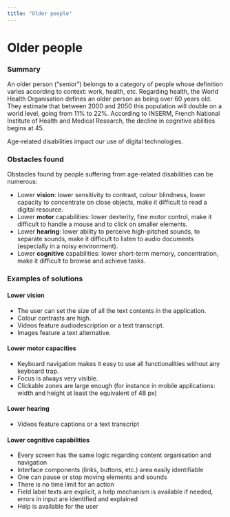 ```yaml
---
title: "Older people"
---
```


# Older people

### Summary

An older person (“senior”) belongs to a category of people whose definition varies according to context: work, health, etc. Regarding health, the World Health Organisation defines an older person as being over 60 years old. They estimate that between 2000 and 2050 this population will double on a world level, going from 11% to 22%. According to INSERM, French National Institute of Health and Medical Research, the decline in cognitive abilities begins at 45.

Age-related disabilities impact our use of digital technologies.

### Obstacles found

Obstacles found by people suffering from age-related disabilities can be numerous:

- Lower **vision**: lower sensitivity to contrast, colour blindness, lower capacity to concentrate on close objects, make it difficult to read a digital resource.
- Lower **motor** capabilities: lower dexterity, fine motor control, make it difficult to handle a mouse and to click on smaller elements.
- Lower **hearing**: lower ability to perceive high-pitched sounds, to separate sounds, make it difficult to listen to audio documents (especially in a noisy environment).
- Lower **cognitive** capabilities: lower short-term memory, concentration, make it difficult to browse and achieve tasks.

### Examples of solutions

#### Lower vision

- The user can set the size of all the text contents in the application.
- Colour contrasts are high.
- Videos feature audiodescription or a text transcript.
- Images feature a text alternative.

#### Lower motor capacities

- Keyboard navigation makes it easy to use all functionalities without any keyboard trap.
- Focus is always very visible.
- Clickable zones are large enough (for instance in mobile applications: width and height at least the equivalent of 48 px)

#### Lower hearing

- Videos feature captions or a text transcript

#### Lower cognitive capabilities

- Every screen has the same logic regarding content organisation and navigation
- Interface components (links, buttons, etc.) area easily identifiable
- One can pause or stop moving elements and sounds
- There is no time limit for an action
- Field label texts are explicit, a help mechanism is available if needed, errors in input are identified and explained
- Help is available for the user
